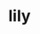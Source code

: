 ---
category: 4-letters
denotation: null
name: lily
reference_link: https://www.etymonline.com/word/lily
root_language: null
root_name: null
title: lily
type: free
word_sums:
- respelling: lily
  sum: 'Lily + '
---